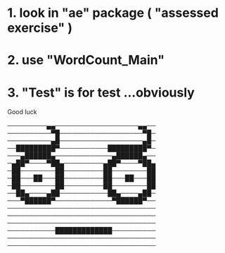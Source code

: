 # 1. look in "ae" package ( "assessed exercise" )
# 2. use "WordCount_Main"
# 3. "Test" is for test ...obviously

Good luck

─────────▄▄───────────────────▄▄──
──────────▀█───────────────────▀█─
──────────▄█───────────────────▄█─
──█████████▀───────────█████████▀─
───▄██████▄─────────────▄██████▄──
─▄██▀────▀██▄─────────▄██▀────▀██▄
─██────────██─────────██────────██
─██───██───██─────────██───██───██
─██────────██─────────██────────██
──██▄────▄██───────────██▄────▄██─
───▀██████▀─────────────▀██████▀──
──────────────────────────────────
──────────────────────────────────
──────────────────────────────────
───────────█████████████──────────
──────────────────────────────────
──────────────────────────────────
